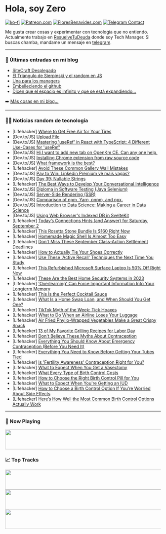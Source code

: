 # Hola, soy Zero

[![ko-fi](https://ko-fi.com/img/githubbutton_sm.svg)](https://ko-fi.com/J3J4N0LUK)
[![Patreon.com](https://img.shields.io/endpoint.svg?url=https%3A%2F%2Fshieldsio-patreon.vercel.app%2Fapi%3Fusername%3Dzerodragon%26type%3Dpatrons&style=for-the-badge)](https://patreon.com/zerodragon)
[![FloresBenavides.com](https://img.shields.io/website?down_message=oops&label=MiBlog&style=for-the-badge&up_message=online&url=https%3A%2F%2Ffloresbenavides.com)](https://floresbenavides.com)
[![Telegram Contact](https://img.shields.io/badge/escr%C3%ADbeme-ZeroDragon-%2326A5E4?style=for-the-badge&logo=telegram)](https://t.me/zerodragon)

Me gusta crear cosas y experimentar con tecnología que no entiendo.
Actualmente trabajo en [ResuelveTuDeuda](http://github.com/resuelve) donde soy Tech Manager.
Si buscas chamba, mandame un mensaje en [telegram](https://t.me/zerodragon).

---

### 📕 Últimas entradas en mi blog
<!-- BLOG-POST-LIST:START -->
- [SiteCraft Desplegado](https://floresbenavides.com/sitecraft-desplegado/)
- [El Triángulo de Sierpinski y el random en JS](https://floresbenavides.com/el-triangulo-de-sierpinski-y-el-random-en-js/)
- [Una para los managers](https://floresbenavides.com/una-para-los-managers/)
- [Embelleciendo el github](https://floresbenavides.com/embelleciendo-el-github/)
- [Dicen que el espacio es infinito y que se está expandiendo…](https://floresbenavides.com/dicen-que-el-espacio-es-infinito-y-que-se-esta-expandiendo/)
<!-- BLOG-POST-LIST:END -->

➡️ [Más cosas en mi blog...](https://floresbenavides.com)

---

### 👨‍💻 Noticias random de tecnología
<!-- TECH-POSTS:START -->
- [Lifehacker] [Where to Get Free Air for Your Tires](https://lifehacker.com/where-to-get-free-air-for-your-tires-1850792700?utm_source=regular)
- [Dev.to/JS] [Upload File](https://dev.to/dimple031/upload-file-2e9k)
- [Dev.to/JS] [Mastering &#39;useRef&#39; in React with TypeScript: 4 Different Use-Cases for &#39;useRef&#39;](https://dev.to/kirubelkinfe/mastering-useref-in-react-with-typescript-4-different-use-cases-for-useref-2a87)
- [Dev.to/JS] [Hi,I want to add new tab on OpenKm CE. Can any one help.](https://dev.to/arpanomega/hii-want-to-add-new-tab-on-openkm-ce-can-any-one-help-2j6)
- [Dev.to/JS] [Installing Chrome extension from raw source code](https://dev.to/tombyrer/installing-chrome-extension-from-raw-source-code-2m4)
- [Dev.to/JS] [What framework is the best?](https://dev.to/youssefmic/what-framework-is-the-best-2nko)
- [Lifehacker] [Avoid These Common Gallery Wall Mistakes](https://lifehacker.com/avoid-these-common-gallery-wall-mistakes-1850792741?utm_source=regular)
- [Dev.to/JS] [Pay to Win: Linkedin Premium vê mais vagas?](https://dev.to/lucianodiisouza/pay-to-win-linkedin-premium-ve-mais-vagas-49dj)
- [Dev.to/JS] [Day 39: Nullable Strings](https://dev.to/dhrn/day-39-nullable-strings-35gh)
- [Lifehacker] [The Best Ways to Develop Your Conversational Intelligence](https://lifehacker.com/the-best-ways-to-develop-your-conversational-intelligen-1850792824?utm_source=regular)
- [Dev.to/JS] [Diploma in Software Testing &lpar;Java Selenium&rpar;](https://dev.to/testingshastra3/diploma-in-software-testing-java-selenium-49ba)
- [Dev.to/JS] [Server-Side Rendering &lpar;SSR&rpar;](https://dev.to/scofieldidehen/server-side-rendering-ssr-353e)
- [Dev.to/JS] [Comparison of npm, Yarn, pnpm, and npx.](https://dev.to/zendyani/comparison-of-npm-yarn-pnpm-and-npx-2975)
- [Dev.to/JS] [Introduction to Data Science: Making a Career in Data Science](https://dev.to/gayatri/introduction-to-data-science-making-a-career-in-data-science-408o)
- [Dev.to/JS] [Using Web Browser&#39;s Indexed DB in SvelteKit](https://dev.to/theether0/using-web-browsers-indexed-db-in-sveltekit-3oo3)
- [Lifehacker] [Today’s Connections Hints &lpar;and Answer&rpar; for Saturday, September 2](https://lifehacker.com/connections-answer-today-september-2-2023-1850795946?utm_source=regular)
- [Lifehacker] [This Rosetta Stone Bundle Is $160 Right Now](https://lifehacker.com/this-rosetta-stone-bundle-is-160-right-now-1850790237?utm_source=regular)
- [Lifehacker] [Homemade Magic Shell Is Almost Too Easy](https://lifehacker.com/easy-chocolate-magic-shell-recipe-1850797444?utm_source=regular)
- [Lifehacker] [Don&#39;t Miss These September Class-Action Settlement Deadlines](https://lifehacker.com/class-action-settlements-2023-1850797441?utm_source=regular)
- [Lifehacker] [How to Actually Tie Your Shoes Correctly](https://lifehacker.com/some-of-you-are-tying-your-shoes-wrong-1850295979?utm_source=regular)
- [Lifehacker] [Use These &#39;Active Recall&#39; Techniques the Next Time You Study](https://lifehacker.com/use-these-active-recall-techniques-the-next-time-you-st-1850797753?utm_source=regular)
- [Lifehacker] [This Refurbished Microsoft Surface Laptop Is 50% Off Right Now](https://lifehacker.com/this-refurbished-microsoft-surface-laptop-is-50-off-ri-1850790158?utm_source=regular)
- [Lifehacker] [These Are the Best Home Security Systems in 2023](https://lifehacker.com/best-home-security-systems-1850793992?utm_source=regular)
- [Lifehacker] [&#39;Overlearning&#39; Can Force Important Information Into Your Longterm Memory](https://lifehacker.com/overlearning-can-force-important-information-into-your-1850797539?utm_source=regular)
- [Lifehacker] [This Is the Perfect Cocktail Sauce](https://lifehacker.com/best-cocktail-sauce-recipe-1844910566?utm_source=regular)
- [Lifehacker] [What Is a Home Swap Loan, and When Should You Get One?](https://lifehacker.com/what-is-a-home-swap-loan-and-when-should-you-get-one-1850796773?utm_source=regular)
- [Lifehacker] [TikTok Myth of the Week: Tick Hoaxes](https://lifehacker.com/tiktok-myth-of-the-week-tick-hoaxes-1850794294?utm_source=regular)
- [Lifehacker] [What to Do When an Airline Loses Your Luggage](https://lifehacker.com/what-to-do-when-an-airline-loses-your-bag-1830460934?utm_source=regular)
- [Lifehacker] [Air Fried Phyllo-Wrapped Vegetables Make a Great Crispy Snack](https://lifehacker.com/air-fried-phyllo-wrapped-vegetables-make-a-great-crispy-1850796435?utm_source=regular)
- [Lifehacker] [13 of My Favorite Grilling Recipes for Labor Day](https://lifehacker.com/best-grilling-recipes-1850793271?utm_source=regular)
- [Lifehacker] [Don&#39;t Believe These Myths About Contraception](https://lifehacker.com/biggest-birth-control-myths-1850764015?utm_source=regular)
- [Lifehacker] [Everything You Should Know About Emergency Contraception &lpar;Before You Need It&rpar;](https://lifehacker.com/everything-you-should-know-about-emergency-contraceptio-1850771878?utm_source=regular)
- [Lifehacker] [Everything You Need to Know Before Getting Your Tubes Tied](https://lifehacker.com/everything-you-need-to-know-before-getting-your-tubes-t-1849121197?utm_source=regular)
- [Lifehacker] [Is &#39;Fertility Awareness&#39; Contraception Right for You?](https://lifehacker.com/is-fertility-awareness-contraception-right-for-you-1834151752?utm_source=regular)
- [Lifehacker] [What to Expect When You Get a Vasectomy](https://lifehacker.com/what-to-expect-when-you-get-a-vasectomy-1844701205?utm_source=regular)
- [Lifehacker] [What Every Type of Birth Control Costs](https://lifehacker.com/how-much-does-birth-control-cost-1850761958?utm_source=regular)
- [Lifehacker] [How to Choose the Right Birth Control Pill for You](https://lifehacker.com/how-to-choose-a-birth-control-pill-1836496878?utm_source=regular)
- [Lifehacker] [What to Expect When You&#39;re Getting an IUD](https://lifehacker.com/what-to-expect-when-getting-an-iud-1850767682?utm_source=regular)
- [Lifehacker] [How to Choose a Birth Control Option If You’re Worried About Side Effects](https://lifehacker.com/how-to-choose-a-birth-control-option-if-you-re-worried-1841912477?utm_source=regular)
- [Lifehacker] [Here’s How Well the Most Common Birth Control Options Actually Work](https://lifehacker.com/heres-how-well-the-most-common-forms-of-birth-control-a-1849792332?utm_source=regular)<!-- TECH-POSTS:END -->

---

### 🎵 Now Playing
<a href="https://spotify-now-playing-dun.vercel.app/now-playing?open"><img src="https://spotify-now-playing-dun.vercel.app/now-playing" width="540" height="64"></a>

### 📈 Top Tracks
<a href="https://spotify-now-playing-dun.vercel.app/top-tracks?i=1&open"><img src="https://spotify-now-playing-dun.vercel.app/top-tracks?i=1" width="540" height="64"></a>
<a href="https://spotify-now-playing-dun.vercel.app/top-tracks?i=2&open"><img src="https://spotify-now-playing-dun.vercel.app/top-tracks?i=2" width="540" height="64"></a>
<a href="https://spotify-now-playing-dun.vercel.app/top-tracks?i=3&open"><img src="https://spotify-now-playing-dun.vercel.app/top-tracks?i=3" width="540" height="64"></a>
